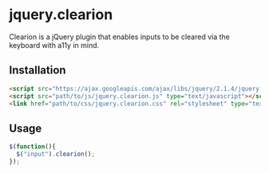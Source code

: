 # jquery.clearion
Clearion is a jQuery plugin that enables inputs to be cleared via the keyboard with a11y in mind.

## Installation
```html
<script src="https://ajax.googleapis.com/ajax/libs/jquery/2.1.4/jquery.min.js" type="text/javascript"></script>
<script src="path/to/js/jquery.clearion.js" type="text/javascript"></script>
<link href="path/to/css/jquery.clearion.css" rel="stylesheet" type="text/css" />
```

## Usage
```javascript
$(function(){
  $("input").clearion();
});
```